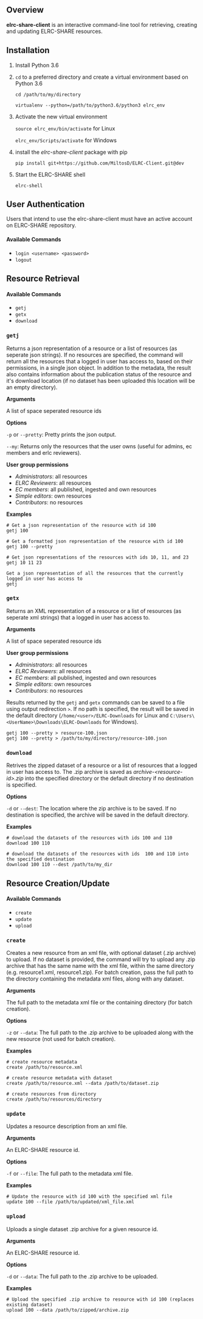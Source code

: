 Overview
--------

**elrc-share-client** is an interactive command-line tool for retrieving, creating and updating ELRC-SHARE resources.


## Installation
1. Install Python 3.6
2. `cd` to a preferred directory and create a virtual environment based on Python 3.6

    `cd /path/to/my/directory`
    
    `virtualenv --python=/path/to/python3.6/python3 elrc_env`
    
3. Activate the new virtual environment
    
    `source elrc_env/bin/activate` for Linux
    
    `elrc_env/Scripts/activate` for Windows
    
4. install the *elrc-share-client* package with pip

    `pip install git+https://github.com/MiltosD/ELRC-Client.git@dev`
    
5. Start the ELRC-SHARE shell

    `elrc-shell`
## User Authentication
Users that intend to use the elrc-share-client must have an active account on ELRC-SHARE repository.
#### Available Commands
- `login <username> <password>`
- `logout`
## Resource Retrieval
#### Available Commands
- `getj`
- `getx`
- `download`

### `getj`
Returns a json representation of a resource or a list of resources
(as seperate json strings). If no resources are
specified, the command will return all the resources that a logged in
user has access to, based on their
permissions, in a single json object. In addition to the metadata, the
result also contains information about
the publication status of the resource and it's download location (if
no dataset has been uploaded this location
will be an empty directory).

**Arguments**

A list of space seperated resource ids

**Options**

 `-p` or `--pretty`: Pretty prints the json output.

 `--my`: Returns only the resources that the user owns (useful
 for admins, ec members and erlc reviewers).

**User group permissions**

- *Administrators*: all resources
- *ELRC Reviewers*: all resources
- *EC members*: all published, ingested and own resources
- *Simple editors*: own resources
- *Contributors*: no resources

**Examples**

    # Get a json representation of the resource with id 100
    getj 100
    
    # Get a formatted json representation of the resource with id 100
    getj 100 --pretty
    
    # Get json representations of the resources with ids 10, 11, and 23
    getj 10 11 23
    
    Get a json representation of all the resources that the currently logged in user has access to
    getj

### `getx`
Returns an XML representation of a resource or a list of resources
(as seperate xml strings) that a logged in user has access to.

**Arguments**

A list of space seperated resource ids

**User group permissions**

- *Administrators*: all resources
- *ELRC Reviewers*: all resources
- *EC members*: all published, ingested and own resources
- *Simple editors*: own resources
- *Contributors*: no resources

Results returned by the `getj` and `getx` commands can be saved to a file using output redirection `>`. 
If no path is specified, the result will be saved in the default directory (`/home/<user>/ELRC-Downloads` 
for Linux and `C:\Users\<UserName>\Downloads\ELRC-Downloads` for Windows).

    getj 100 --pretty > resource-100.json
    getj 100 --pretty > /path/to/my/directory/resource-100.json
    
### `download`
Retrives the zipped dataset of a resource or a list of resources that a logged in user has access to. The .zip archive is saved as *archive-\<resource-id>.zip* into the specified directory or the default directory if no destination is specified.

**Options**

`-d` or `--dest`: The location where the zip archive is to be saved. If
no destination is specified, the archive will be saved in the default
directory.

**Examples**
    
    # download the datasets of the resources with ids 100 and 110
    download 100 110
    
    # download the datasets of the resources with ids  100 and 110 into the specified destination
    download 100 110 --dest /path/to/my_dir

## Resource Creation/Update
#### Available Commands
- `create`
- `update`
- `upload`

### `create`
Creates a new resource from an xml file, with optional dataset
(.zip archive) to upload. If no dataset is provided, the command will
try to upload any .zip archive that has the same name with the xml file,
within the same directory (e.g. resource1.xml, resource1.zip). For batch
creation, pass the full path to the directory containing the metadata xml files, along with any dataset.

**Arguments**

The full path to the metadata xml file or the containing directory (for
batch creation).

**Options**

`-z` or `--data`: The full path to the .zip archive to be uploaded along
with the new resource (not used for batch creation).

**Examples**

    # create resource metadata
    create /path/to/resource.xml
    
    # create resource metadata with dataset
    create /path/to/resource.xml --data /path/to/dataset.zip
    
    # create resources from directory
    create /path/to/resources/directory

### `update`
Updates a resource description from an xml file.

**Arguments**

An ELRC-SHARE resource id.

**Options**

`-f` or `--file`: The full path to the metadata xml file.

**Examples**
    
    # Update the resource with id 100 with the specified xml file
    update 100 --file /path/to/updated/xml_file.xml

### `upload`
Uploads a single dataset .zip archive for a given resource id.

**Arguments**

An ELRC-SHARE resource id.

**Options**

`-d` or `--data`: The full path to the .zip archive to be uploaded.

**Examples**
    
    # Upload the specified .zip archive to resource with id 100 (replaces existing dataset)
    upload 100 --data /path/to/zipped/archive.zip

